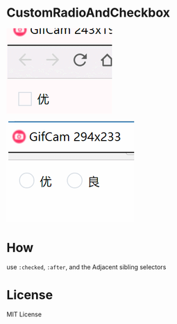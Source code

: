 # CustomRadioAndCheckbox

![github](/screenshots/checkbox-screenshots.gif)

![github](/screenshots/radio-screenshots.gif)

# How

use `:checked`, `:after`, and the Adjacent sibling selectors

# License

MIT License